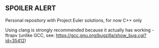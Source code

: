 ## SPOILER ALERT

Personal repository with Project Euler solutions, for now C++ only

Using clang is strongly recommended because it actually has working -ftrapv (unlike GCC, see: https://gcc.gnu.org/bugzilla/show_bug.cgi?id=35412)
